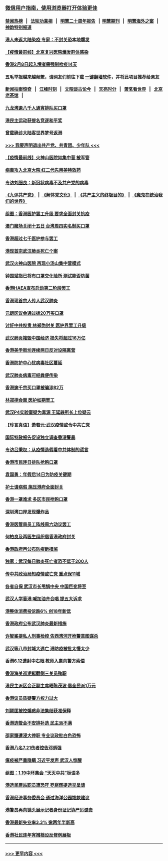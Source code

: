 ### [微信用户指南，使用浏览器打开体验更佳](https://github.com/gfw-breaker/banned-news1/blob/master/indexes/wechat-guide.md?t=0)
#### [禁闻热榜](热点新闻.md?t=0)  &nbsp;&nbsp;|&nbsp;&nbsp; [法轮功真相](https://github.com/gfw-breaker/truth/blob/master/README.md?t=0) &nbsp;&nbsp;|&nbsp;&nbsp; [明慧二十周年报告](https://github.com/gfw-breaker/mh-reports/blob/master/README.md?t=0) &nbsp;&nbsp;|&nbsp;&nbsp;[明慧期刊](https://github.com/gfw-breaker/mh-qikan) &nbsp;&nbsp;|&nbsp;&nbsp; [明慧海外之窗](https://github.com/gfw-breaker/mh-news/blob/master/README.md?t=0) &nbsp;&nbsp;|&nbsp;&nbsp; [神韵特别报道](https://github.com/gfw-breaker/mh-news/blob/master/shenyun.md?t=0)
#### [港人未返大陆染疫 专家：不封关恐本地爆发](../pages/nsc415/n11848021.md?t=02070255) 
#### [【疫情最前线】北京复兴医院爆发群体感染](../pages/nsc415/n11847626.md?t=02070255) 
#### [香港2月8日起入境者需强制检疫14天](../pages/nsc415/n11847658.md?t=02070255) 
#### 五毛举报越来越频繁，请网友们前往下载 [一键翻墙软件](https://github.com/gfw-breaker/ssr-accounts)，并将此项目推荐给亲友
#### [新闻拍案惊奇](https://github.com/gfw-breaker/banned-news1/blob/master/pages/link4.md) &nbsp;&nbsp;|&nbsp;&nbsp; [江峰时刻](https://github.com/gfw-breaker/banned-news1/blob/master/pages/link4.md) &nbsp;&nbsp;|&nbsp;&nbsp; [文昭谈古论今](https://github.com/gfw-breaker/banned-news1/blob/master/pages/link4.md) &nbsp;&nbsp;|&nbsp;&nbsp; [天亮时分](https://github.com/gfw-breaker/banned-news1/blob/master/pages/link4.md) &nbsp;&nbsp;|&nbsp;&nbsp; [萧茗看世界](https://github.com/gfw-breaker/banned-news1/blob/master/pages/link4.md) &nbsp;&nbsp;|&nbsp;&nbsp; [北京老茶馆](https://github.com/gfw-breaker/banned-news1/blob/master/pages/link4.md) &nbsp;&nbsp;|&nbsp;&nbsp; 
#### [九龙湾逾八千人通宵排队买口罩](../pages/nsc415/n11847647.md?t=02070255) 
#### [港民主运动获提名竞逐和平奖](../pages/nsc415/n11847633.md?t=02070255) 
#### [曾载确诊大陆客世界梦号返港](../pages/nsc415/n11847608.md?t=02070255) 
#### [>>> 我要声明退出共产党、共青团、少年队 <<<](https://github.com/begood0513/goodnews/blob/master/quit/letter.md) 
#### [【疫情最前线】火神山医院如集中营 被军管](../pages/nsc415/n11847524.md?t=02070255) 
#### [病毒攻入北京大院 红二代先用美特效药](../pages/nsc415/n11847427.md?t=02070255) 
#### [专访刘细良：新冠状病毒不及共产党的病毒](../pages/nsc415/n11847164.md?t=02070255) 
#### [《九评共产党》](https://github.com/begood0513/9ping.md/blob/master/README.md) &nbsp;|&nbsp; [《解体党文化》](../../../../jtdwh.md/blob/master/README.md)  &nbsp;|&nbsp; [《共产主义的终极目的》](../../../../gczydzjmd.md/blob/master/README.md) &nbsp;|&nbsp; [《魔鬼在统治我们的世界》](../../../../mgztzwmdsj.md/blob/master/README.md) 
#### [组图：香港医护罢工升级 要求全面封关抗疫](../pages/nsc415/n11844107.md?t=02070255) 
#### [澳门赌场关闭十五日 台湾周四实名制买口罩](../pages/nsc415/n11845083.md?t=02070255) 
#### [香港超过七千医护参与罢工](../pages/nsc415/n11845051.md?t=02070255) 
#### [港现首宗武汉肺炎死亡个案](../pages/nsc415/n11844998.md?t=02070255) 
#### [武汉火神山医院 再现小汤山集中营模式](../pages/nsc415/n11844763.md?t=02070255) 
#### [钟国斌指已将布口罩交化验所 测试能否防菌](../pages/nsc415/n11842783.md?t=02070255) 
#### [香港HAEA宣布启动第二阶段罢工](../pages/nsc415/n11842723.md?t=02070255) 
#### [香港现首宗人传人武汉肺炎](../pages/nsc415/n11842766.md?t=02070255) 
#### [元朗区议会通过拨20万买口罩](../pages/nsc415/n11842754.md?t=02070255) 
#### [讨好中共权贵 林郑伪封关 医护界罢工升级](../pages/nsc415/n11842359.md?t=02070255) 
#### [武汉肺炎摧毁中国经济 损失将超过16万亿](../pages/nsc415/n11839723.md?t=02070255) 
#### [香港美孚街坊连续两日反对设隔离营](../pages/nsc415/n11839962.md?t=02070255) 
#### [香港防护中心忧病毒社区蔓延](../pages/nsc415/n11839933.md?t=02070255) 
#### [武汉肺炎病毒可经粪便传染](../pages/nsc415/n11839939.md?t=02070255) 
#### [香港逾千宗买口罩被骗涉82万](../pages/nsc415/n11839914.md?t=02070255) 
#### [林郑拒会面 医护如期罢工](../pages/nsc415/n11839892.md?t=02070255) 
#### [武汉P4实验室疑为毒源 王延轶所长上位疑云](../pages/nsc415/n11835543.md?t=02070255) 
#### [【珍言真语】萧若元:武汉疫情或令中共亡党](../pages/nsc415/n11829394.md?t=02070255) 
#### [国际特赦报告促设独立调查香港警暴](../pages/nsc415/n11833845.md?t=02070255) 
#### [专访吕秉权：从疫情造假看中共体制的谎言](../pages/nsc415/n11833813.md?t=02070255) 
#### [香港市民连日排队抢购口罩](../pages/nsc415/n11833794.md?t=02070255) 
#### [袁国勇：年假后14日为防疫关键期](../pages/nsc415/n11831088.md?t=02070255) 
#### [护士请病假 施压港府全面封关](../pages/nsc415/n11831030.md?t=02070255) 
#### [香港一罩难求 多区市民抢购口罩](../pages/nsc415/n11831002.md?t=02070255) 
#### [深圳湾口岸发现爆炸品](../pages/nsc415/n11828802.md?t=02070255) 
#### [香港医管局员工阵线周六动议罢工](../pages/nsc415/n11828762.md?t=02070255) 
#### [何柏良及两医生组织倡香港政府封关](../pages/nsc415/n11828749.md?t=02070255) 
#### [香港政府再公布防疫新措施](../pages/nsc415/n11828716.md?t=02070255) 
#### [独家：武汉每日肺炎死亡者恐不低于200人](../pages/nsc415/n11828240.md?t=02070255) 
#### [传中共政治局知疫情或亡党 重点保11城](../pages/nsc415/n11828145.md?t=02070255) 
#### [各省自保 武汉市长甩锅中央 中国巨变将至](../pages/nsc415/n11828021.md?t=02070255) 
#### [武汉人学香港 喊加油齐合唱 提五大诉求](../pages/nsc415/n11827046.md?t=02070255) 
#### [港整体消费投诉跌6% 创18年新低](../pages/nsc415/n11817280.md?t=02070255) 
#### [香港政府公布武汉肺炎最新措施](../pages/nsc415/n11817152.md?t=02070255) 
#### [许智峯提私人刑事检控 告西湾河开枪警意图谋杀](../pages/nsc415/n11817132.md?t=02070255) 
#### [武汉等八市封城大逃亡 港防疫被批太慢太少](../pages/nsc415/n11817058.md?t=02070255) 
#### [香港6.12遭射中右眼 教师入禀向警方索偿](../pages/nsc415/n11814678.md?t=02070255) 
#### [香港海关巡逻艇翻侧三关员殉职](../pages/nsc415/n11814604.md?t=02070255) 
#### [港民主派区会正副主席晤陈茂波 倡全民派1万元](../pages/nsc415/n11814582.md?t=02070255) 
#### [香港议员质疑警方权力过大](../pages/nsc415/n11814560.md?t=02070255) 
#### [刘颕匡被控煽惑非法集结获准保释](../pages/nsc415/n11811727.md?t=02070255) 
#### [香港选管会不安排补选 民主派不满](../pages/nsc415/n11811691.md?t=02070255) 
#### [邵家臻遭浸大停职 专业议政批白色恐怖](../pages/nsc415/n11811670.md?t=02070255) 
#### [香港八名7.21伤者控告邓炳强](../pages/nsc415/n11811623.md?t=02070255) 
#### [瘟疫被严重隐瞒 习近平发声 武汉人惊醒](../pages/nsc415/n11811186.md?t=02070255) 
#### [组图：1.19中环集会 “天灭中共”标语多](../pages/nsc415/n11809514.md?t=02070255) 
#### [港选民票站职员遭恐吓 罗庭辉提选举呈请](../pages/nsc415/n11808914.md?t=02070255) 
#### [香港经济事务委员会 通过海洋公园拨款建议](../pages/nsc415/n11808906.md?t=02070255) 
#### [港警员再向镜头展示记者身份证记协严厉谴责](../pages/nsc415/n11808888.md?t=02070255) 
#### [香港最新失业率3.3% 逾两年半新高](../pages/nsc415/n11808887.md?t=02070255) 
#### [香港社民连年宵摊档设反修例展板](../pages/nsc415/n11808857.md?t=02070255) 

----
#### [ >>> 更早内容 <<< ](../indexes/nsc415-earlier.md)
